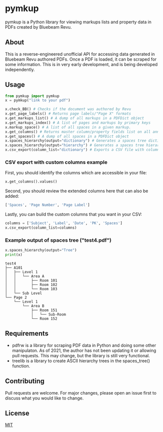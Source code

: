 # pymkup

pymkup is a Python library for viewing markups lists and property data in PDFs created by Bluebeam Revu.

## About

This is a reverse-engineered unofficial API for accessing data generated in Bluebeam Revu authored PDFs. Once a PDF is loaded, it can be scraped for some information. This is in very early development, and is being developed independently.

## Usage

```python
from pymkup import pymkup
x = pymkup("link to your pdf")

x.check_BB() # Checks if the document was authored by Revu
x.get_page_labels() # Returns page labels/"Page X" formats
x.get_markups_list() # A dump of all markups in a PDFDict object
x.get_markups_index() # A list of pages and markups by primary keys
x.markup_space() # A list of all spaces in a given markup.
x.get_columns() # Returns master column/property fields list on all annotations
x.get_spaces() # A dump of all spaces in a PDFDict object
x.spaces_hierarchy(output="dictionary") # Generates a spaces tree dictionary three levels deep.
x.spaces_hierarchy(output="hierarchy") # Generates a spaces tree hierarchy for the columns list.
x.csv_export(column_list="dictionary") # Exports a CSV file with columns in default order.
```

### CSV export with custom columns example

First, you should identify the columns which are accessible in your file:
```python
x.get_columns().values()
```

Second, you should review the extended columns here that can also be added:
```python
['Spaces', 'Page Number', 'Page Label']
```

Lastly, you can build the custom columns that you want in your CSV:
```python
columns = ['Subject', 'Label', 'Date', 'PK', 'Spaces']
x.csv_export(column_list=columns)
```

### Example output of spaces tree ("test4.pdf")

```python
x.spaces_hierarchy(output="Tree")
print(x)
```

```
test4
├── A101
│   ├── Level 1
│   │   └── Area A
│   │       ├── Room 101
│   │       ├── Room 102
│   │       └── Room 103
│   └── Sub Level
└── Page 2
    └── Level 1
        └── Area B
            ├── Room 151
            │   └── Sub-Room
            └── Room 152
```

## Requirements

- pdfrw is a library for scraping PDF data in Python and doing some other manipulaton. As of 2021, the author has not been updating it or allowing pull requests. This may change, but the library is still very functional.
- treelib is a library to create ASCII hierarchy trees in the spaces_tree() function.

## Contributing

Pull requests are welcome. For major changes, please open an issue first to discuss what you would like to change.

## License

[MIT](https://choosealicense.com/licenses/mit/)
